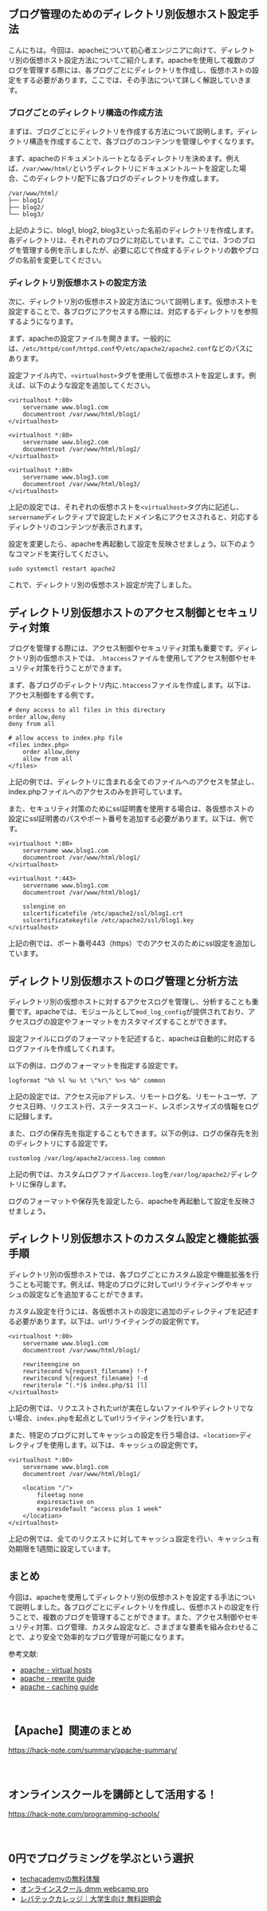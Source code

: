 <!--
title:   【apache】ディレクトリ別の仮想ホスト設定：複数のブログを管理
tags:    Apache,VirtualHost
id:      cf10d16de8e6bea29f04
private: false
-->


## ブログ管理のためのディレクトリ別仮想ホスト設定手法

こんにちは。今回は、apacheについて初心者エンジニアに向けて、ディレクトリ別の仮想ホスト設定方法についてご紹介します。apacheを使用して複数のブログを管理する際には、各ブログごとにディレクトリを作成し、仮想ホストの設定をする必要があります。ここでは、その手法について詳しく解説していきます。

### ブログごとのディレクトリ構造の作成方法

まずは、ブログごとにディレクトリを作成する方法について説明します。ディレクトリ構造を作成することで、各ブログのコンテンツを管理しやすくなります。

まず、apacheのドキュメントルートとなるディレクトリを決めます。例えば、`/var/www/html/`というディレクトリにドキュメントルートを設定した場合、このディレクトリ配下に各ブログのディレクトリを作成します。

```
/var/www/html/
├── blog1/
├── blog2/
└── blog3/
```

上記のように、blog1, blog2, blog3といった名前のディレクトリを作成します。各ディレクトリは、それぞれのブログに対応しています。ここでは、3つのブログを管理する例を示しましたが、必要に応じて作成するディレクトリの数やブログの名前を変更してください。

### ディレクトリ別仮想ホストの設定方法

次に、ディレクトリ別の仮想ホスト設定方法について説明します。仮想ホストを設定することで、各ブログにアクセスする際には、対応するディレクトリを参照するようになります。

まず、apacheの設定ファイルを開きます。一般的には、`/etc/httpd/conf/httpd.conf`や`/etc/apache2/apache2.conf`などのパスにあります。

設定ファイル内で、`<virtualhost>`タグを使用して仮想ホストを設定します。例えば、以下のような設定を追加してください。

```
<virtualhost *:80>
    servername www.blog1.com
    documentroot /var/www/html/blog1/
</virtualhost>

<virtualhost *:80>
    servername www.blog2.com
    documentroot /var/www/html/blog2/
</virtualhost>

<virtualhost *:80>
    servername www.blog3.com
    documentroot /var/www/html/blog3/
</virtualhost>
```

上記の設定では、それぞれの仮想ホストを`<virtualhost>`タグ内に記述し、`servername`ディレクティブで設定したドメイン名にアクセスされると、対応するディレクトリのコンテンツが表示されます。

設定を変更したら、apacheを再起動して設定を反映させましょう。以下のようなコマンドを実行してください。

```
sudo systemctl restart apache2
```

これで、ディレクトリ別の仮想ホスト設定が完了しました。

## ディレクトリ別仮想ホストのアクセス制御とセキュリティ対策

ブログを管理する際には、アクセス制御やセキュリティ対策も重要です。ディレクトリ別の仮想ホストでは、`.htaccess`ファイルを使用してアクセス制御やセキュリティ対策を行うことができます。

まず、各ブログのディレクトリ内に`.htaccess`ファイルを作成します。以下は、アクセス制御をする例です。

```
# deny access to all files in this directory
order allow,deny
deny from all

# allow access to index.php file
<files index.php>
    order allow,deny
    allow from all
</files>
```

上記の例では、ディレクトリに含まれる全てのファイルへのアクセスを禁止し、index.phpファイルへのアクセスのみを許可しています。

また、セキュリティ対策のためにssl証明書を使用する場合は、各仮想ホストの設定にssl証明書のパスやポート番号を追加する必要があります。以下は、例です。

```
<virtualhost *:80>
    servername www.blog1.com
    documentroot /var/www/html/blog1/
</virtualhost>

<virtualhost *:443>
    servername www.blog1.com
    documentroot /var/www/html/blog1/

    sslengine on
    sslcertificatefile /etc/apache2/ssl/blog1.crt
    sslcertificatekeyfile /etc/apache2/ssl/blog1.key
</virtualhost>
```

上記の例では、ポート番号443（https）でのアクセスのためにssl設定を追加しています。

## ディレクトリ別仮想ホストのログ管理と分析方法

ディレクトリ別の仮想ホストに対するアクセスログを管理し、分析することも重要です。apacheでは、モジュールとして`mod_log_config`が提供されており、アクセスログの設定やフォーマットをカスタマイズすることができます。

設定ファイルにログのフォーマットを記述すると、apacheは自動的に対応するログファイルを作成してくれます。

以下の例は、ログのフォーマットを指定する設定です。

```
logformat "%h %l %u %t \"%r\" %>s %b" common
```

上記の設定では、アクセス元ipアドレス、リモートログ名、リモートユーザ、アクセス日時、リクエスト行、ステータスコード、レスポンスサイズの情報をログに記録します。

また、ログの保存先を指定することもできます。以下の例は、ログの保存先を別のディレクトリにする設定です。

```
customlog /var/log/apache2/access.log common
```

上記の例では、カスタムログファイル`access.log`を`/var/log/apache2/`ディレクトリに保存します。

ログのフォーマットや保存先を設定したら、apacheを再起動して設定を反映させましょう。

## ディレクトリ別仮想ホストのカスタム設定と機能拡張手順

ディレクトリ別の仮想ホストでは、各ブログごとにカスタム設定や機能拡張を行うことも可能です。例えば、特定のブログに対してurlリライティングやキャッシュの設定などを追加することができます。

カスタム設定を行うには、各仮想ホストの設定に追加のディレクティブを記述する必要があります。以下は、urlリライティングの設定例です。

```
<virtualhost *:80>
    servername www.blog1.com
    documentroot /var/www/html/blog1/

    rewriteengine on
    rewritecond %{request_filename} !-f
    rewritecond %{request_filename} !-d
    rewriterule ^(.*)$ index.php/$1 [l]
</virtualhost>
```

上記の例では、リクエストされたurlが実在しないファイルやディレクトリでない場合、`index.php`を起点としてurlリライティングを行います。

また、特定のブログに対してキャッシュの設定を行う場合は、`<location>`ディレクティブを使用します。以下は、キャッシュの設定例です。

```
<virtualhost *:80>
    servername www.blog1.com
    documentroot /var/www/html/blog1/

    <location "/">
        fileetag none
        expiresactive on
        expiresdefault "access plus 1 week"
    </location>
</virtualhost>
```

上記の例では、全てのリクエストに対してキャッシュ設定を行い、キャッシュ有効期限を1週間に設定しています。

## まとめ

今回は、apacheを使用してディレクトリ別の仮想ホストを設定する手法について説明しました。各ブログごとにディレクトリを作成し、仮想ホストの設定を行うことで、複数のブログを管理することができます。また、アクセス制御やセキュリティ対策、ログ管理、カスタム設定など、さまざまな要素を組み合わせることで、より安全で効率的なブログ管理が可能になります。

参考文献:
- [apache - virtual hosts](https://httpd.apache.org/docs/2.4/vhosts/)
- [apache - rewrite guide](https://httpd.apache.org/docs/current/rewrite/)
- [apache - caching guide](https://httpd.apache.org/docs/current/caching.html)

　

## 【Apache】関連のまとめ
https://hack-note.com/summary/apache-summary/

　

## オンラインスクールを講師として活用する！
https://hack-note.com/programming-schools/

　

## 0円でプログラミングを学ぶという選択
- [techacademyの無料体験](//af.moshimo.com/af/c/click?a_id=2612475&amp;p_id=1555&amp;pc_id=2816&amp;pl_id=22706&amp;url=https%3a%2f%2ftechacademy.jp%2fhtmlcss-trial%3futm_source%3dmoshimo%26utm_medium%3daffiliate%26utm_campaign%3dtextad)
- [オンラインスクール dmm webcamp pro](//af.moshimo.com/af/c/click?a_id=2612482&amp;p_id=1363&amp;pc_id=2297&amp;pl_id=39999&amp;guid=on)
- [レバテックカレッジ｜大学生向け 無料説明会](//af.moshimo.com/af/c/click?a_id=4071793&p_id=3198&pc_id=7488&pl_id=41848)


